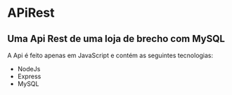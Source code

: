 # APiRest
## Uma Api Rest de uma loja de brecho com MySQL

A Api é feito apenas em JavaScript e contém as seguintes tecnologias:
- NodeJs
- Express
- MySQL
